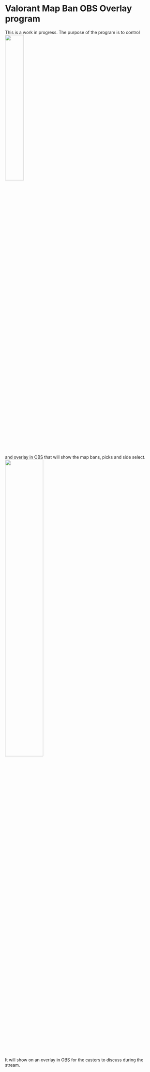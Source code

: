 # Valorant Map Ban OBS Overlay program

This is a work in progress.  The purpose of the program is to control  
<img src="https://github.com/kclevenger84/Valorant-Map-Ban-Overlay/blob/main/Map%20Ban%20Controller.png" width = "35%" height="35%" >


and overlay in OBS that will show the map bans, picks and side select.  
<img src="https://github.com/kclevenger84/Valorant-Map-Ban-Overlay/blob/main/Map%20Ban%20Overlay.png" width="50%" height="50%" >

It will show on an overlay in OBS for the casters to discuss during the stream.



